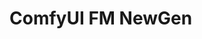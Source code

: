 # ComfyUI FM NewGen

<!-- ## Overview -->
<!-- 
This tool generates AI faces for Football Manager, compatible with NewGan and similar AI face pack installers (FMRTE). It uses the DeepInfra API to create realistic player faces based on various ethnic groups and facial characteristics. The image generation model is Flux ('schnell' by default). You can obtain your DeepInfra API key from [here](https://deepinfra.com/).

Short tutorial on how to use: https://www.youtube.com/watch?v=vldujOEPWoo

## Requirements

- Python 3.7 or higher
- Football Manager (for playing)
- NewGan or compatible face pack installer (for installing it to Football Manager)
- DeepInfra API key

## Installation

1. Clone this repository or download the source files.
2. Install required Python packages:

`pip install -r requirements.txt`
3. Generate and replace your DeepInfra API key in the `.env` file.


## File Structure

- `async_image_generator.py`: Main script for generating images
- `config.json`: Configuration file for countries, facial characteristics, and prompts
- `remove_bg.py`: Script to remove backgrounds from generated images
- `.env`: File containing your DeepInfra API key

## Usage

### Generating Images

Run the main script with optional arguments:

`python async_image_generator.py [--n_per_country N] [--width W] [--height H] [--num_inference_steps S] [--model MODEL] [--resize]`

Arguments:
- `--n_per_country`: Number of images to generate per country group (default: 1)
- `--width`: Width of generated images (default: 512)
- `--height`: Height of generated images (default: 512)
- `--num_inference_steps`: Number of inference steps (default: 1)
- `--model`: Model to use, either "schnell" or "dev" (default: "schnell". "dev" is more EXPENSIVE)
- `--resize`: If set, resizes images to 256x256

Example:

`python async_image_generator.py --n_per_country 2 --width 1024 --height 1024 --num_inference_steps 2 --model dev --resize`

### Removing Backgrounds

After generating images, you can remove backgrounds using:

`python remove_bg.py [--directory DIR]`

Arguments:
- `--directory`: Path to the directory containing images (default: "generated_images")

## Configuration

Edit `config.json` to modify:
- Country groups and countries within each group. The faces will be based on the countries.
- Facial characteristics
- Hair styles
- The prompt template for image generation. I advise that you make minimal changes to the prompt.

## Output

Generated images are saved in the `generated_images` folder, organized by country group as it appears in any NewGan compatible facepack.

```
generated_images/
├── African/
├── Asian/
├── Caucasian/
├── Central European/
├── EECA/
├── Italmed/
├── MENA/
├── MESA/
├── SAMed/
├── Scandinavian/
├── Seasian/
├── South American/
├── SpanMed/
└── YugoGreek/
```

Some example outputs:

<img src="https://github.com/user-attachments/assets/e4d722db-f6eb-4de5-94e7-38eeacd4ed6e" alt="African2" width="250" height="250">
<img src="https://github.com/user-attachments/assets/179a8f3d-6ea4-4385-80e0-02a128dfff59" alt="African1" width="250" height="250">
<img src="https://github.com/user-attachments/assets/5c1005ff-fb63-4141-9827-756ce7f7146b" alt="South American2" width="250" height="250">
<img src="https://github.com/user-attachments/assets/5b4d3ad8-188c-490f-ba66-db87cf504b91" alt="South American1" width="250" height="250">
<img src="https://github.com/user-attachments/assets/e9cda4c3-0af6-4ff5-a5e0-dcab3209eee8" alt="SpanMed2" width="250" height="250">
<img src="https://github.com/user-attachments/assets/4f15bc80-891a-409b-bf5b-d33971b09bb7" alt="SpanMed1" width="250" height="250">
<img src="https://github.com/user-attachments/assets/9cb0d33a-351a-4643-8736-b79ff26b560d" alt="MESA2" width="250" height="250">



## Cost Calculation and User Confirmation

Before beginning the image generation process, the script calculates the potential total cost based on the DeepInfra API pricing and the number of images to be generated (details in this link: https://deepinfra.com/black-forest-labs/FLUX-1-schnell/). It then displays this information to the user and asks for confirmation before proceeding. This allows users to make an informed decision about the cost before committing to the image generation process.


## Troubleshooting

- Ensure your `.env` file is correctly set up with a valid API key.
- Check your internet connection if the script fails to connect to the API.
- Make sure you have sufficient credits in your DeepInfra account.

## Support

For issues or questions, please open an issue on the GitHub repository.

## License

This project is open-source and available under the MIT License. -->
